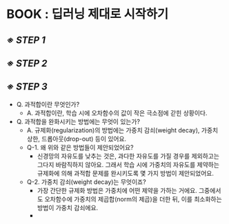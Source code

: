 BOOK : 딥러닝 제대로 시작하기
===========

## *※ STEP 1*

## *※ STEP 2*

## *※ STEP 3*
* Q. 과적합이란 무엇인가?
    * A. 과적합이란, 학습 시에 오차함수의 값이 작은 극소점에 갇힌 상황이다.
* Q. 과적합을 완화시키는 방법에는 무엇이 있는가?
    * A. 규제화(regularization)의 방법에는 가중치 감쇠(weight decay), 가중치 상한,  드롭아웃(drop-out) 등이 있어요.
    * Q-1. 왜 위와 같은 방법들이 제안되었어요?
        * 신경망의 자유도를 낮추는 것은, 과다한 자유도를 가질 경우를 제외하고는 그다지 바람직하지 않아요. 그래서 학습 시에 가중치의 자유도를 제약하는 규제화에 의해 과적합 문제를 완시키도록 몇 가지 방법이 제안되었어요.
    * Q-2. 가중치 감쇠(weight decay)는 무엇이죠?
        * 가장 간단한 규제화 방법은 가중치에 어떤 제약을 가하는 거에요. 그중에서도 오차함수에 가중치의 제곱합(norm의 제곱)을 더한 뒤, 이를 최소화하는 방법이 가중치 감쇠에요.
        * 